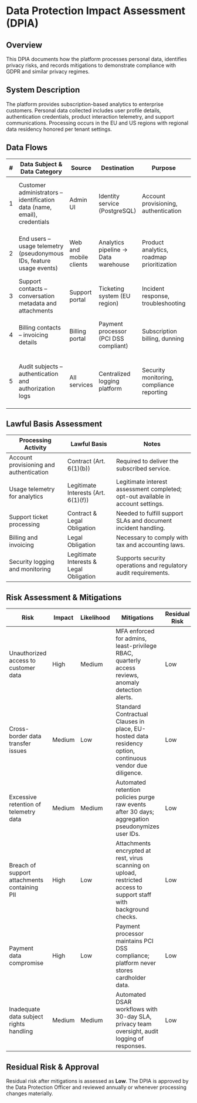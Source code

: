 # Data Protection Impact Assessment (DPIA)

## Overview

This DPIA documents how the platform processes personal data, identifies privacy risks, and records
mitigations to demonstrate compliance with GDPR and similar privacy regimes.

## System Description

The platform provides subscription-based analytics to enterprise customers. Personal data collected includes
user profile details, authentication credentials, product interaction telemetry, and support communications.
Processing occurs in the EU and US regions with regional data residency honored per tenant settings.

## Data Flows

| # | Data Subject & Data Category | Source | Destination | Purpose | Storage & Retention |
| --- | --- | --- | --- | --- | --- |
| 1 | Customer administrators – identification data (name, email), credentials | Admin UI | Identity service (PostgreSQL) | Account provisioning, authentication | Stored encrypted at rest; deleted 30 days after contract termination |
| 2 | End users – usage telemetry (pseudonymous IDs, feature usage events) | Web and mobile clients | Analytics pipeline → Data warehouse | Product analytics, roadmap prioritization | Aggregated after 90 days; raw events deleted after 30 days |
| 3 | Support contacts – conversation metadata and attachments | Support portal | Ticketing system (EU region) | Incident response, troubleshooting | Archived after 12 months and purged after 24 months |
| 4 | Billing contacts – invoicing details | Billing portal | Payment processor (PCI DSS compliant) | Subscription billing, dunning | Retained per statutory financial requirements (7 years) |
| 5 | Audit subjects – authentication and authorization logs | All services | Centralized logging platform | Security monitoring, compliance reporting | Retained 12 months by default; extended to 24 months for regulated tenants |

## Lawful Basis Assessment

| Processing Activity | Lawful Basis | Notes |
| --- | --- | --- |
| Account provisioning and authentication | Contract (Art. 6(1)(b)) | Required to deliver the subscribed service. |
| Usage telemetry for analytics | Legitimate Interests (Art. 6(1)(f)) | Legitimate interest assessment completed; opt-out available in account settings. |
| Support ticket processing | Contract & Legal Obligation | Needed to fulfill support SLAs and document incident handling. |
| Billing and invoicing | Legal Obligation | Necessary to comply with tax and accounting laws. |
| Security logging and monitoring | Legitimate Interests & Legal Obligation | Supports security operations and regulatory audit requirements. |

## Risk Assessment & Mitigations

| Risk | Impact | Likelihood | Mitigations | Residual Risk |
| --- | --- | --- | --- | --- |
| Unauthorized access to customer data | High | Medium | MFA enforced for admins, least-privilege RBAC, quarterly access reviews, anomaly detection alerts. | Low |
| Cross-border data transfer issues | Medium | Low | Standard Contractual Clauses in place, EU-hosted data residency option, continuous vendor due diligence. | Low |
| Excessive retention of telemetry data | Medium | Medium | Automated retention policies purge raw events after 30 days; aggregation pseudonymizes user IDs. | Low |
| Breach of support attachments containing PII | High | Low | Attachments encrypted at rest, virus scanning on upload, restricted access to support staff with background checks. | Low |
| Payment data compromise | High | Low | Payment processor maintains PCI DSS compliance; platform never stores cardholder data. | Low |
| Inadequate data subject rights handling | Medium | Medium | Automated DSAR workflows with 30-day SLA, privacy team oversight, audit logging of responses. | Low |

## Residual Risk & Approval

Residual risk after mitigations is assessed as **Low**. The DPIA is approved by the Data Protection Officer
and reviewed annually or whenever processing changes materially.
